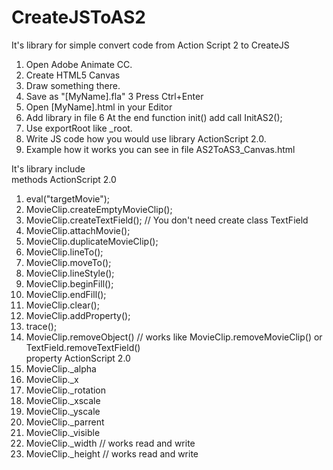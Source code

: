 # CreateJSToAS2
It's library for simple convert code from Action Script 2 to CreateJS

1. Open Adobe Animate CC.  
2. Create HTML5 Canvas 
2. Draw something there.
3. Save as "[MyName].fla"
3  Press Ctrl+Enter
4. Open [MyName].html in your Editor
5. Add library in file <script src="[Path]\AS2_Library.js"></script>
6  At the end function init() add call InitAS2(); 
7. Use exportRoot like _root. 
8. Write JS code how you would use library ActionScript 2.0.
8. Example how it works you can see in file AS2ToAS3_Canvas.html


It's library include  
methods ActionScript 2.0
  1. eval("targetMovie");
  2. MovieClip.createEmptyMovieClip();
  3. MovieClip.createTextField(); // You don't need create class TextField
  4. MovieClip.attachMovie();
  5. MovieClip.duplicateMovieClip();
  6. MovieClip.lineTo();
  7. MovieClip.moveTo();
  8. MovieClip.lineStyle();
  9. MovieClip.beginFill();
  10. MovieClip.endFill();
  11. MovieClip.clear();
  12. MovieClip.addProperty();
  13. trace();
  14. MovieClip.removeObject() // works like MovieClip.removeMovieClip() or TextField.removeTextField()  
property ActionScript 2.0
  1. MovieClip._alpha
  2. MovieClip._x
  3. MovieClip._rotation
  4. MovieClip._xscale
  5. MovieClip._yscale
  6. MovieClip._parrent
  7. MovieClip._visible
  8. MovieClip._width // works read and write 
  9. MovieClip._height // works read and write 

